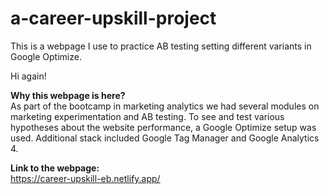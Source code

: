 # a-career-upskill-project
This is a webpage I use to practice AB testing setting different variants in Google Optimize.

Hi again!

<b>Why this webpage is here?</b></br>
As part of the bootcamp in marketing analytics we had several modules on marketing experimentation and AB testing. To see and test various hypotheses about the website performance, a Google Optimize setup was used. Additional stack included Google Tag Manager and Google Analytics 4.

<b>Link to the webpage:</b></br>
https://career-upskill-eb.netlify.app/
